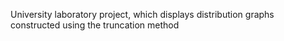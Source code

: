 University laboratory project, which displays distribution graphs constructed using the truncation method
